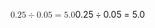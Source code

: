 <span class="katex"><span class="katex-mathml"><math xmlns="http://www.w3.org/1998/Math/MathML"><semantics><mrow><mn>0.25</mn><mo>÷</mo><mn>0.05</mn><mo>=</mo><mn>5.0</mn></mrow><annotation encoding="application/x-tex">0.25 \div 0.05 = 5.0</annotation></semantics></math></span><span class="katex-html" aria-hidden="true"><span class="base"><span class="strut" style="height:0.72777em;vertical-align:-0.08333em;"></span><span class="mord">0</span><span class="mord">.</span><span class="mord">2</span><span class="mord">5</span><span class="mspace" style="margin-right:0.2222222222222222em;"></span><span class="mbin">÷</span><span class="mspace" style="margin-right:0.2222222222222222em;"></span></span><span class="base"><span class="strut" style="height:0.64444em;vertical-align:0em;"></span><span class="mord">0</span><span class="mord">.</span><span class="mord">0</span><span class="mord">5</span><span class="mspace" style="margin-right:0.2777777777777778em;"></span><span class="mrel">=</span><span class="mspace" style="margin-right:0.2777777777777778em;"></span></span><span class="base"><span class="strut" style="height:0.64444em;vertical-align:0em;"></span><span class="mord">5</span><span class="mord">.</span><span class="mord">0</span></span></span></span>